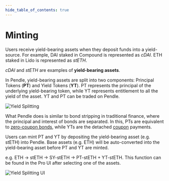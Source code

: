 ```yaml
---
hide_table_of_contents: true
---
```


# Minting

Users receive yield-bearing assets when they deposit funds into a yield-source. For example, DAI staked in Compound is represented as *cDAI*. ETH staked in Lido is represented as *stETH*. 

*cDAI* and *stETH* are examples of **yield-bearing assets**.

In Pendle, yield-bearing assets are split into two components: Principal Tokens (**PT**) and Yield Tokens (**YT**). PT represents the principal of the underlying yield-bearing token, while YT represents entitlement to all the yield of the asset. YT and PT can be traded on Pendle.

![Yield Splitting](/img/ProtocolMechanics/yield-splitting.png "Yield Splitting")

What Pendle does is similar to bond stripping in traditional finance, where the principal and interest of bonds are separated. In this, PTs are equivalent to [zero-coupon bonds](https://www.investopedia.com/terms/z/zero-couponbond.asp), while YTs are the detached [coupon](https://www.investopedia.com/terms/c/coupon.asp) payments.

Users can mint PT and YT by depositing the yield-bearing asset (e.g. stETH) into Pendle. Base assets (e.g. ETH) will be auto-converted into the yield-bearing asset before PT and YT are minted.

e.g. ETH → stETH → SY-stETH → PT-stETH + YT-stETH. This function can be found in the Pro UI after selecting one of the assets.

![Yield Splitting UI](/img/ProtocolMechanics/yield-splitting-ui.png "Yield Splitting UI")

